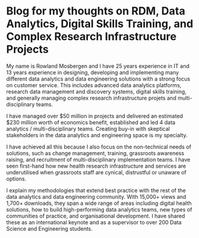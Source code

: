 # Blog for my thoughts on RDM, Data Analytics, Digital Skills Training, and Complex Research Infrastructure Projects

My name is Rowland Mosbergen and I have 25 years experience in IT and 13 years experience in designing, developing and implementing many different data analytics and data engineering solutions with a strong focus on customer service. This includes advanced data analytics platforms, research data management and discovery systems, digital skills training, and generally managing complex research infrastructure projets and multi-disciplinary teams. 

I have managed over $50 million in projects and delivered an estimated $230 million worth of economics benefit, established and led 4 data analytics / multi-disciplinary teams. Creating buy-in with skeptical stakeholders in the data analytics and engineering space is my specialty.  

I have achieved all this because I also focus on the non-technical needs of solutions, such as change management, training, grassroots awareness raising, and recruitment of multi-disciplinary implementation teams. I have seen first-hand how new health research infrastructure and services are underutilised when grassroots staff are cynical, distrustful or unaware of options. 

I explain my methodologies that extend best practice with the rest of the data analytics and data engineering community. With 15,000+ views and 1,700+ downloads, they span a wide range of areas including digital health solutions, how to build high-performing data analytics teams, new types of communities of practice, and organisational development. I have shared these as an international keynote and as a supervisor to over 200 Data Science and Engineering students.
